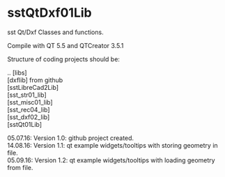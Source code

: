 # sstQtDxf01Lib

sst Qt/Dxf Classes and functions.

Compile with QT 5.5 and QTCreator 3.5.1

Structure of coding projects should be:

.. [libs]  <BR>
   [dxflib] from github <BR>
   [sstLibreCad2Lib] <BR>
   [sst_str01_lib]  <BR>
   [sst_misc01_lib]  <BR>
   [sst_rec04_lib]  <BR>
   [sst_dxf02_lib]  <BR>
   [sstQt01Lib]  <BR>

05.07.16: Version 1.0:  github project created. <BR>
14.08.16: Version 1.1:  qt example widgets/tooltips with storing geometry in file. <BR>
05.09.16: Version 1.2:  qt example widgets/tooltips with loading geometry from file. <BR>
